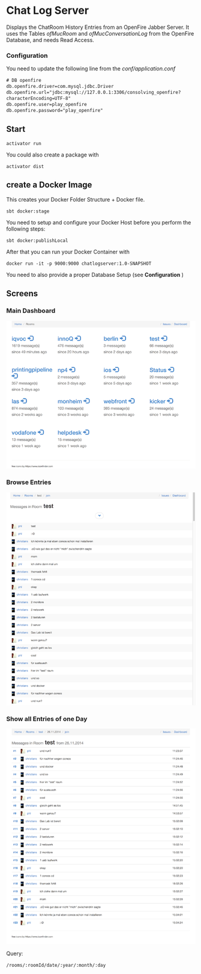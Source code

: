 # Chat Log Server

Displays the ChatRoom History Entries from an OpenFire Jabber Server.
It uses the Tables _ofMucRoom_ and _ofMucConversationLog_ from the OpenFire Database, and needs Read Access.


### Configuration

You need to update the following line from the _conf/application.conf_

    # DB openfire
    db.openfire.driver=com.mysql.jdbc.Driver
    db.openfire.url="jdbc:mysql://127.0.0.1:3306/consolving_openfire?characterEncoding=UTF-8"
    db.openfire.user=play_openfire
    db.openfire.password="play_openfire"

## Start

    activator run
    
You could also create a package with

    activator dist
    
## create a Docker Image

This creates your Docker Folder Structure + Docker file.

    sbt docker:stage
    

You need to setup and configure your Docker Host before you perform the following steps:

    sbt docker:publishLocal
    
After that you can run your Docker Container with

    docker run -it -p 9000:9000 chatlogserver:1.0-SNAPSHOT
       
You need to also provide a proper Database Setup (see __Configuration__ )     
    
## Screens

### Main Dashboard
![image](images/ChatLogsDash.png)


### Browse Entries
![image](images/ChatLogsBrowse.png)


### Show all Entries of one Day  
    
![image](images/ChatLogsTime.png)

Query:

    /rooms/:roomId/date/:year/:month/:day